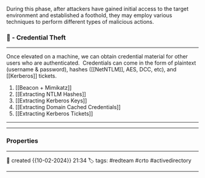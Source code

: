 During this phase, after attackers have gained initial access to the target environment and established a foothold, they may employ various techniques to perform different types of malicious actions.

### 🚀 - Credential Theft
---

Once elevated on a machine, we can obtain credential material for other users who are authenticated.  Credentials can come in the form of plaintext (username & password), hashes ([[NetNTLM]], AES, DCC, etc), and [[Kerberos]] tickets. 

1) [[Beacon + Mimikatz]]
2) [[Extracting NTLM Hashes]]
3) [[Extracting Kerberos Keys]]
4) [[Extracting Domain Cached Credentials]]
5) [[Extracting Kerberos Tickets]]

---

--- 


### Properties
---
📆 created   {{10-02-2024}} 21:34
🏷️ tags: #redteam #crto #activedirectory 

---
